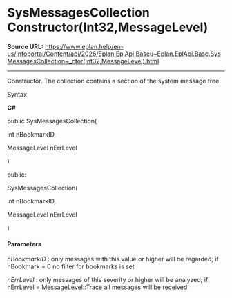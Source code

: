 # SysMessagesCollection Constructor(Int32,MessageLevel)

**Source URL:** https://www.eplan.help/en-us/Infoportal/Content/api/2026/Eplan.EplApi.Baseu~Eplan.EplApi.Base.SysMessagesCollection~_ctor(Int32,MessageLevel).html

---

Constructor. The collection contains a section of the system message tree.

Syntax

**C#**



public SysMessagesCollection( 

   int nBookmarkID,

   MessageLevel nErrLevel

)

public:

SysMessagesCollection( 

   int nBookmarkID,

   MessageLevel nErrLevel

)


#### Parameters

*nBookmarkID*
:   only messages with this value or higher will be regarded; if nBookmark = 0 no filter for bookmarks is set

*nErrLevel*
:   only messages of this severity or higher will be analyzed; if nErrLevel = MessageLevel::Trace all messages will be received
